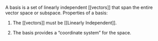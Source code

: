 A basis is a set of linearly independent [[vectors]] that span the entire vector space or subspace. Properties of a basis:

 1. The [[vectors]] must be [[Linearly Independent]].  

 2. The basis provides a “coordinate system” for the space.
